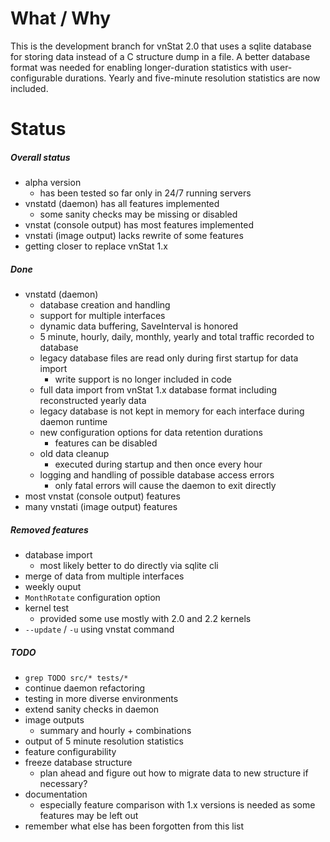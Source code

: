 # What / Why

This is the development branch for vnStat 2.0 that uses a sqlite database
for storing data instead of a C structure dump in a file. A better database
format was needed for enabling longer-duration statistics with user-configurable
durations. Yearly and five-minute resolution statistics are now included.

# Status

##### Overall status

  * alpha version
    * has been tested so far only in 24/7 running servers
  * vnstatd (daemon) has all features implemented
    * some sanity checks may be missing or disabled
  * vnstat (console output) has most features implemented
  * vnstati (image output) lacks rewrite of some features
  * getting closer to replace vnStat 1.x

##### Done

  * vnstatd (daemon)
    * database creation and handling
    * support for multiple interfaces
    * dynamic data buffering, SaveInterval is honored
    * 5 minute, hourly, daily, monthly, yearly and total traffic recorded to database
    * legacy database files are read only during first startup for data import
      * write support is no longer included in code
    * full data import from vnStat 1.x database format including reconstructed yearly data
    * legacy database is not kept in memory for each interface during daemon runtime
    * new configuration options for data retention durations
      * features can be disabled
    * old data cleanup
      * executed during startup and then once every hour
    * logging and handling of possible database access errors
      * only fatal errors will cause the daemon to exit directly
  * most vnstat (console output) features
  * many vnstati (image output) features

##### Removed features

  * database import
    * most likely better to do directly via sqlite cli
  * merge of data from multiple interfaces
  * weekly ouput
  * `MonthRotate` configuration option
  * kernel test
    * provided some use mostly with 2.0 and 2.2 kernels
  * `--update` / `-u` using vnstat command

##### TODO

  * `grep TODO src/* tests/*`
  * continue daemon refactoring
  * testing in more diverse environments
  * extend sanity checks in daemon
  * image outputs
    * summary and hourly + combinations
  * output of 5 minute resolution statistics
  * feature configurability
  * freeze database structure
    * plan ahead and figure out how to migrate data to new structure if necessary?
  * documentation
    * especially feature comparison with 1.x versions is needed as some features may be left out
  * remember what else has been forgotten from this list
